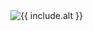 <picture class="mb-4">
  <source media="(max-width: 540px)" srcset="/images/{{ include.image }}-half.jpg 540w" sizes="100vw">
  <source media="(min-width: 541px)" srcset="/images/{{ include.image}}.jpg 1080w" sizes="100w">
  <img alt="{{ include.alt }}" src="/images/{{ include.image }}.jpg">
</picture>
